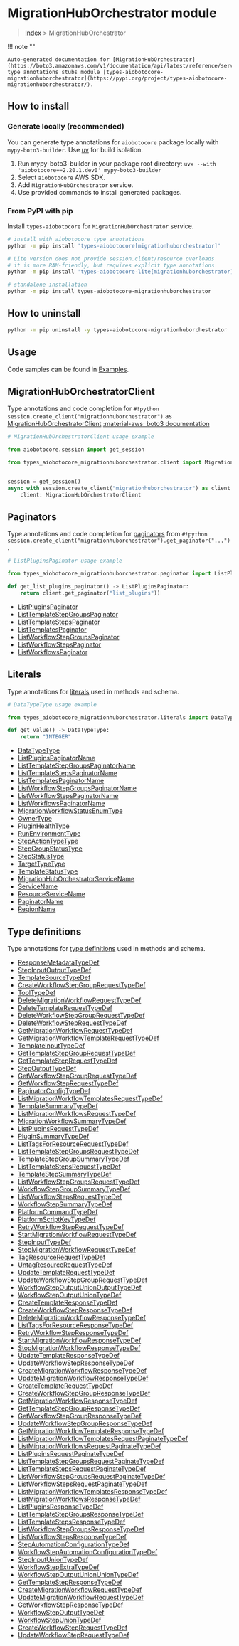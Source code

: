 # MigrationHubOrchestrator module

> [Index](../README.md) > MigrationHubOrchestrator


!!! note ""

    Auto-generated documentation for [MigrationHubOrchestrator](https://boto3.amazonaws.com/v1/documentation/api/latest/reference/services/migrationhuborchestrator.html#migrationhuborchestrator)
    type annotations stubs module [types-aiobotocore-migrationhuborchestrator](https://pypi.org/project/types-aiobotocore-migrationhuborchestrator/).

## How to install

### Generate locally (recommended)

You can generate type annotations for `aiobotocore` package locally with `mypy-boto3-builder`.
Use [uv](https://docs.astral.sh/uv/getting-started/installation/) for build isolation.

1. Run mypy-boto3-builder in your package root directory: `uvx --with 'aiobotocore==2.20.1.dev0' mypy-boto3-builder`
1. Select `aiobotocore` AWS SDK.
1. Add `MigrationHubOrchestrator` service.
1. Use provided commands to install generated packages.



### From PyPI with pip

Install `types-aiobotocore` for `MigrationHubOrchestrator` service.

```bash
# install with aiobotocore type annotations
python -m pip install 'types-aiobotocore[migrationhuborchestrator]'

# Lite version does not provide session.client/resource overloads
# it is more RAM-friendly, but requires explicit type annotations
python -m pip install 'types-aiobotocore-lite[migrationhuborchestrator]'

# standalone installation
python -m pip install types-aiobotocore-migrationhuborchestrator
```



## How to uninstall

```bash
python -m pip uninstall -y types-aiobotocore-migrationhuborchestrator
```

## Usage

Code samples can be found in [Examples](./usage.md).

## MigrationHubOrchestratorClient

Type annotations and code completion for  `#!python session.create_client("migrationhuborchestrator")` as [MigrationHubOrchestratorClient](./client.md)
[:material-aws: boto3 documentation](https://boto3.amazonaws.com/v1/documentation/api/latest/reference/services/migrationhuborchestrator.html#MigrationHubOrchestrator.Client)

```python
# MigrationHubOrchestratorClient usage example

from aiobotocore.session import get_session

from types_aiobotocore_migrationhuborchestrator.client import MigrationHubOrchestratorClient


session = get_session()
async with session.create_client("migrationhuborchestrator") as client:
    client: MigrationHubOrchestratorClient
```


## Paginators

Type annotations and code completion for
[paginators](./paginators.md)
from `#!python session.create_client("migrationhuborchestrator").get_paginator("...")`.

```python
# ListPluginsPaginator usage example

from types_aiobotocore_migrationhuborchestrator.paginator import ListPluginsPaginator

def get_list_plugins_paginator() -> ListPluginsPaginator:
    return client.get_paginator("list_plugins"))
```

- [ListPluginsPaginator](./paginators.md#listpluginspaginator)
- [ListTemplateStepGroupsPaginator](./paginators.md#listtemplatestepgroupspaginator)
- [ListTemplateStepsPaginator](./paginators.md#listtemplatestepspaginator)
- [ListTemplatesPaginator](./paginators.md#listtemplatespaginator)
- [ListWorkflowStepGroupsPaginator](./paginators.md#listworkflowstepgroupspaginator)
- [ListWorkflowStepsPaginator](./paginators.md#listworkflowstepspaginator)
- [ListWorkflowsPaginator](./paginators.md#listworkflowspaginator)








## Literals

Type annotations for [literals](./literals.md) used in methods and schema.

```python
# DataTypeType usage example

from types_aiobotocore_migrationhuborchestrator.literals import DataTypeType

def get_value() -> DataTypeType:
    return "INTEGER"
```

- [DataTypeType](./literals.md#datatypetype)
- [ListPluginsPaginatorName](./literals.md#listpluginspaginatorname)
- [ListTemplateStepGroupsPaginatorName](./literals.md#listtemplatestepgroupspaginatorname)
- [ListTemplateStepsPaginatorName](./literals.md#listtemplatestepspaginatorname)
- [ListTemplatesPaginatorName](./literals.md#listtemplatespaginatorname)
- [ListWorkflowStepGroupsPaginatorName](./literals.md#listworkflowstepgroupspaginatorname)
- [ListWorkflowStepsPaginatorName](./literals.md#listworkflowstepspaginatorname)
- [ListWorkflowsPaginatorName](./literals.md#listworkflowspaginatorname)
- [MigrationWorkflowStatusEnumType](./literals.md#migrationworkflowstatusenumtype)
- [OwnerType](./literals.md#ownertype)
- [PluginHealthType](./literals.md#pluginhealthtype)
- [RunEnvironmentType](./literals.md#runenvironmenttype)
- [StepActionTypeType](./literals.md#stepactiontypetype)
- [StepGroupStatusType](./literals.md#stepgroupstatustype)
- [StepStatusType](./literals.md#stepstatustype)
- [TargetTypeType](./literals.md#targettypetype)
- [TemplateStatusType](./literals.md#templatestatustype)
- [MigrationHubOrchestratorServiceName](./literals.md#migrationhuborchestratorservicename)
- [ServiceName](./literals.md#servicename)
- [ResourceServiceName](./literals.md#resourceservicename)
- [PaginatorName](./literals.md#paginatorname)
- [RegionName](./literals.md#regionname)




## Type definitions

Type annotations for [type definitions](./type_defs.md) used in methods and schema.

- [ResponseMetadataTypeDef](./type_defs.md#responsemetadatatypedef)
- [StepInputOutputTypeDef](./type_defs.md#stepinputoutputtypedef)
- [TemplateSourceTypeDef](./type_defs.md#templatesourcetypedef)
- [CreateWorkflowStepGroupRequestTypeDef](./type_defs.md#createworkflowstepgrouprequesttypedef)
- [ToolTypeDef](./type_defs.md#tooltypedef)
- [DeleteMigrationWorkflowRequestTypeDef](./type_defs.md#deletemigrationworkflowrequesttypedef)
- [DeleteTemplateRequestTypeDef](./type_defs.md#deletetemplaterequesttypedef)
- [DeleteWorkflowStepGroupRequestTypeDef](./type_defs.md#deleteworkflowstepgrouprequesttypedef)
- [DeleteWorkflowStepRequestTypeDef](./type_defs.md#deleteworkflowsteprequesttypedef)
- [GetMigrationWorkflowRequestTypeDef](./type_defs.md#getmigrationworkflowrequesttypedef)
- [GetMigrationWorkflowTemplateRequestTypeDef](./type_defs.md#getmigrationworkflowtemplaterequesttypedef)
- [TemplateInputTypeDef](./type_defs.md#templateinputtypedef)
- [GetTemplateStepGroupRequestTypeDef](./type_defs.md#gettemplatestepgrouprequesttypedef)
- [GetTemplateStepRequestTypeDef](./type_defs.md#gettemplatesteprequesttypedef)
- [StepOutputTypeDef](./type_defs.md#stepoutputtypedef)
- [GetWorkflowStepGroupRequestTypeDef](./type_defs.md#getworkflowstepgrouprequesttypedef)
- [GetWorkflowStepRequestTypeDef](./type_defs.md#getworkflowsteprequesttypedef)
- [PaginatorConfigTypeDef](./type_defs.md#paginatorconfigtypedef)
- [ListMigrationWorkflowTemplatesRequestTypeDef](./type_defs.md#listmigrationworkflowtemplatesrequesttypedef)
- [TemplateSummaryTypeDef](./type_defs.md#templatesummarytypedef)
- [ListMigrationWorkflowsRequestTypeDef](./type_defs.md#listmigrationworkflowsrequesttypedef)
- [MigrationWorkflowSummaryTypeDef](./type_defs.md#migrationworkflowsummarytypedef)
- [ListPluginsRequestTypeDef](./type_defs.md#listpluginsrequesttypedef)
- [PluginSummaryTypeDef](./type_defs.md#pluginsummarytypedef)
- [ListTagsForResourceRequestTypeDef](./type_defs.md#listtagsforresourcerequesttypedef)
- [ListTemplateStepGroupsRequestTypeDef](./type_defs.md#listtemplatestepgroupsrequesttypedef)
- [TemplateStepGroupSummaryTypeDef](./type_defs.md#templatestepgroupsummarytypedef)
- [ListTemplateStepsRequestTypeDef](./type_defs.md#listtemplatestepsrequesttypedef)
- [TemplateStepSummaryTypeDef](./type_defs.md#templatestepsummarytypedef)
- [ListWorkflowStepGroupsRequestTypeDef](./type_defs.md#listworkflowstepgroupsrequesttypedef)
- [WorkflowStepGroupSummaryTypeDef](./type_defs.md#workflowstepgroupsummarytypedef)
- [ListWorkflowStepsRequestTypeDef](./type_defs.md#listworkflowstepsrequesttypedef)
- [WorkflowStepSummaryTypeDef](./type_defs.md#workflowstepsummarytypedef)
- [PlatformCommandTypeDef](./type_defs.md#platformcommandtypedef)
- [PlatformScriptKeyTypeDef](./type_defs.md#platformscriptkeytypedef)
- [RetryWorkflowStepRequestTypeDef](./type_defs.md#retryworkflowsteprequesttypedef)
- [StartMigrationWorkflowRequestTypeDef](./type_defs.md#startmigrationworkflowrequesttypedef)
- [StepInputTypeDef](./type_defs.md#stepinputtypedef)
- [StopMigrationWorkflowRequestTypeDef](./type_defs.md#stopmigrationworkflowrequesttypedef)
- [TagResourceRequestTypeDef](./type_defs.md#tagresourcerequesttypedef)
- [UntagResourceRequestTypeDef](./type_defs.md#untagresourcerequesttypedef)
- [UpdateTemplateRequestTypeDef](./type_defs.md#updatetemplaterequesttypedef)
- [UpdateWorkflowStepGroupRequestTypeDef](./type_defs.md#updateworkflowstepgrouprequesttypedef)
- [WorkflowStepOutputUnionOutputTypeDef](./type_defs.md#workflowstepoutputunionoutputtypedef)
- [WorkflowStepOutputUnionTypeDef](./type_defs.md#workflowstepoutputuniontypedef)
- [CreateTemplateResponseTypeDef](./type_defs.md#createtemplateresponsetypedef)
- [CreateWorkflowStepResponseTypeDef](./type_defs.md#createworkflowstepresponsetypedef)
- [DeleteMigrationWorkflowResponseTypeDef](./type_defs.md#deletemigrationworkflowresponsetypedef)
- [ListTagsForResourceResponseTypeDef](./type_defs.md#listtagsforresourceresponsetypedef)
- [RetryWorkflowStepResponseTypeDef](./type_defs.md#retryworkflowstepresponsetypedef)
- [StartMigrationWorkflowResponseTypeDef](./type_defs.md#startmigrationworkflowresponsetypedef)
- [StopMigrationWorkflowResponseTypeDef](./type_defs.md#stopmigrationworkflowresponsetypedef)
- [UpdateTemplateResponseTypeDef](./type_defs.md#updatetemplateresponsetypedef)
- [UpdateWorkflowStepResponseTypeDef](./type_defs.md#updateworkflowstepresponsetypedef)
- [CreateMigrationWorkflowResponseTypeDef](./type_defs.md#createmigrationworkflowresponsetypedef)
- [UpdateMigrationWorkflowResponseTypeDef](./type_defs.md#updatemigrationworkflowresponsetypedef)
- [CreateTemplateRequestTypeDef](./type_defs.md#createtemplaterequesttypedef)
- [CreateWorkflowStepGroupResponseTypeDef](./type_defs.md#createworkflowstepgroupresponsetypedef)
- [GetMigrationWorkflowResponseTypeDef](./type_defs.md#getmigrationworkflowresponsetypedef)
- [GetTemplateStepGroupResponseTypeDef](./type_defs.md#gettemplatestepgroupresponsetypedef)
- [GetWorkflowStepGroupResponseTypeDef](./type_defs.md#getworkflowstepgroupresponsetypedef)
- [UpdateWorkflowStepGroupResponseTypeDef](./type_defs.md#updateworkflowstepgroupresponsetypedef)
- [GetMigrationWorkflowTemplateResponseTypeDef](./type_defs.md#getmigrationworkflowtemplateresponsetypedef)
- [ListMigrationWorkflowTemplatesRequestPaginateTypeDef](./type_defs.md#listmigrationworkflowtemplatesrequestpaginatetypedef)
- [ListMigrationWorkflowsRequestPaginateTypeDef](./type_defs.md#listmigrationworkflowsrequestpaginatetypedef)
- [ListPluginsRequestPaginateTypeDef](./type_defs.md#listpluginsrequestpaginatetypedef)
- [ListTemplateStepGroupsRequestPaginateTypeDef](./type_defs.md#listtemplatestepgroupsrequestpaginatetypedef)
- [ListTemplateStepsRequestPaginateTypeDef](./type_defs.md#listtemplatestepsrequestpaginatetypedef)
- [ListWorkflowStepGroupsRequestPaginateTypeDef](./type_defs.md#listworkflowstepgroupsrequestpaginatetypedef)
- [ListWorkflowStepsRequestPaginateTypeDef](./type_defs.md#listworkflowstepsrequestpaginatetypedef)
- [ListMigrationWorkflowTemplatesResponseTypeDef](./type_defs.md#listmigrationworkflowtemplatesresponsetypedef)
- [ListMigrationWorkflowsResponseTypeDef](./type_defs.md#listmigrationworkflowsresponsetypedef)
- [ListPluginsResponseTypeDef](./type_defs.md#listpluginsresponsetypedef)
- [ListTemplateStepGroupsResponseTypeDef](./type_defs.md#listtemplatestepgroupsresponsetypedef)
- [ListTemplateStepsResponseTypeDef](./type_defs.md#listtemplatestepsresponsetypedef)
- [ListWorkflowStepGroupsResponseTypeDef](./type_defs.md#listworkflowstepgroupsresponsetypedef)
- [ListWorkflowStepsResponseTypeDef](./type_defs.md#listworkflowstepsresponsetypedef)
- [StepAutomationConfigurationTypeDef](./type_defs.md#stepautomationconfigurationtypedef)
- [WorkflowStepAutomationConfigurationTypeDef](./type_defs.md#workflowstepautomationconfigurationtypedef)
- [StepInputUnionTypeDef](./type_defs.md#stepinputuniontypedef)
- [WorkflowStepExtraTypeDef](./type_defs.md#workflowstepextratypedef)
- [WorkflowStepOutputUnionUnionTypeDef](./type_defs.md#workflowstepoutputunionuniontypedef)
- [GetTemplateStepResponseTypeDef](./type_defs.md#gettemplatestepresponsetypedef)
- [CreateMigrationWorkflowRequestTypeDef](./type_defs.md#createmigrationworkflowrequesttypedef)
- [UpdateMigrationWorkflowRequestTypeDef](./type_defs.md#updatemigrationworkflowrequesttypedef)
- [GetWorkflowStepResponseTypeDef](./type_defs.md#getworkflowstepresponsetypedef)
- [WorkflowStepOutputTypeDef](./type_defs.md#workflowstepoutputtypedef)
- [WorkflowStepUnionTypeDef](./type_defs.md#workflowstepuniontypedef)
- [CreateWorkflowStepRequestTypeDef](./type_defs.md#createworkflowsteprequesttypedef)
- [UpdateWorkflowStepRequestTypeDef](./type_defs.md#updateworkflowsteprequesttypedef)

